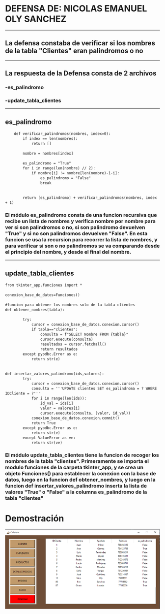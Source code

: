 # DEFENSA DE: NICOLAS EMANUEL OLY SANCHEZ 

-----------------------------------------------------------------------------
## La defensa constaba de verificar si los nombres de la tabla "Clientes" eran palindromos o no
-----------------------------------------------------------------------------------------------
## La respuesta de la **Defensa** consta de 2 archivos
### -es_palindromo
### -update_tabla_clientes
-------------------
## es_palindromo

```
    def verificar_palindromos(nombres, index=0):
        if index == len(nombres):  
            return []
        
        nombre = nombres[index]
        
        es_palindromo = "True"  
        for i in range(len(nombre) // 2):  
            if nombre[i] != nombre[len(nombre)-1-i]:
                es_palindromo = "False" 
                break  
        
       
        return [es_palindromo] + verificar_palindromos(nombres, index + 1)
```

### El módulo **es_palindromo** consta de una funcion recursiva que recibe un lista de **nombres** y verifica nombre por nombre para ver si son palindromos o no, si son palindromo devuelven "True" y si no son palindromos devuelven "False". En esta funcion se usa la recursion para recorrer la lista de nombres, y para verificar si son o no palindromos se va comparando desde el principio del nombre, y desde el final del nombre.

----------------------------------------------------------------------
## update_tabla_clientes
``` 
from tkinter_app.funciones import *

conexion_base_de_datos=Funciones()

#funcion para obtener los nombres solo de la tabla clientes
def obtener_nombres(tabla):
        
        try:
            cursor = conexion_base_de_datos.conexion.cursor()
            if tabla=="clientes":
                consulta = f"SELECT Nombre FROM {tabla}"      
                cursor.execute(consulta)
                resultados = cursor.fetchall()
                return resultados
        except pyodbc.Error as e:
            return str(e) 


def insertar_valores_palindromo(ids,valores):
        try:
            cursor = conexion_base_de_datos.conexion.cursor()
            consulta = '''UPDATE clientes SET es_palindroma = ? WHERE IDCliente = ?'''
            for i in range(len(ids)):
                id_val = ids[i]
                valor = valores[i]
                cursor.execute(consulta, (valor, id_val))
            conexion_base_de_datos.conexion.commit()  
            return True
        except pyodbc.Error as e:
            return str(e)
        except ValueError as ve:
            return str(ve)
```
### El módulo **update_tabla_clientes** tiene la funcion de recoger los nombres de la tabla **"clientes"**. Primeramente se importa el modulo **funciones** de la carpeta **tkinter_app**, y se crea un objeto **Funciones()** para establecer la conexion con la base de datos, luego en la funcion **def obtener_nombres**, y luego en la funcion **def insertar_valores_palindromo** inserta la lista de valores "True" o "False" a la columna **es_palindromo** de la tabla **"clientes"**

# Demostración 

![Demostracion](tablaClientes.PNG "Esta es la demostacion")